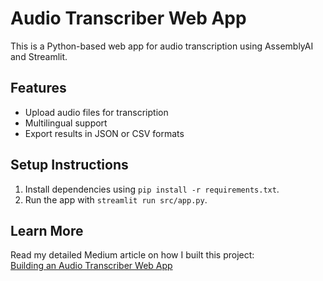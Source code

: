 # Audio Transcriber Web App
This is a Python-based web app for audio transcription using AssemblyAI and Streamlit.

## Features
- Upload audio files for transcription
- Multilingual support
- Export results in JSON or CSV formats

## Setup Instructions
1. Install dependencies using `pip install -r requirements.txt`.
2. Run the app with `streamlit run src/app.py`.

## Learn More
Read my detailed Medium article on how I built this project:  
[Building an Audio Transcriber Web App](https://medium.com/@dhanusha.viraj/from-concept-to-code-building-a-web-based-audio-transcription-app-880c2c4b7aed)

